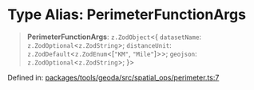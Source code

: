 # Type Alias: PerimeterFunctionArgs

> **PerimeterFunctionArgs**: `z.ZodObject`\<\{ `datasetName`: `z.ZodOptional`\<`z.ZodString`\>; `distanceUnit`: `z.ZodDefault`\<`z.ZodEnum`\<\[`"KM"`, `"Mile"`\]\>\>; `geojson`: `z.ZodOptional`\<`z.ZodString`\>; \}\>

Defined in: [packages/tools/geoda/src/spatial\_ops/perimeter.ts:7](https://github.com/GeoDaCenter/openassistant/blob/0f7bf760e453a1735df9463dc799b04ee2f630fd/packages/tools/geoda/src/spatial_ops/perimeter.ts#L7)
